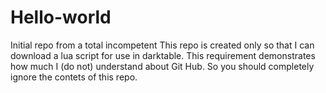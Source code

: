 # Hello-world
Initial repo from a total incompetent
This repo is created only so that I can download a lua script for use in darktable.
This requirement demonstrates how much I (do not) understand about Git Hub.
So you should completely ignore the contets of this repo.
